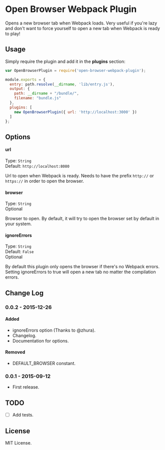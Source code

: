 # Open Browser Webpack Plugin
Opens a new browser tab when Webpack loads. Very useful if you're lazy and don't want to force yourself to open a new tab when Webpack is ready to play!

## Usage

Simply require the plugin and add it in the **plugins** section:

```javascript
var OpenBrowserPlugin = require('open-browser-webpack-plugin');

module.exports = {
  entry: path.resolve(__dirname, 'lib/entry.js'),
  output: {
    path: __dirname + "/bundle/",
    filename: "bundle.js"
  },
  plugins: [
    new OpenBrowserPlugin({ url: 'http://localhost:3000' })
  ]
};
```

## Options

#### url

Type: `String`<br>
Default: `http://localhost:8080`

Url to open when Webpack is ready. Needs to have the prefix `http://` or `https://` in order to open the browser.

#### browser

Type: `String`<br>
Optional

Browser to open. By default, it will try to open the browser set by default in your system.

#### ignoreErrors

Type: `String`<br>
Default: `False`<br>
Optional

By default this plugin only opens the browser if there's no Webpack errors. Setting ignoreErrors to true will open a new tab no matter the compilation errors.

## Change Log

### 0.0.2 - 2015-12-26
#### Added
- ignoreErrors option (Thanks to @zhura).
- Changelog.
- Documentation for options.

#### Removed
- DEFAULT_BROWSER constant.

### 0.0.1 - 2015-09-12
- First release.

## TODO

- [ ] Add tests.

## License

MIT License.
